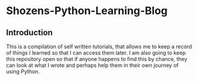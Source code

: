 # Shozens-Python-Learning-Blog

## Introduction
This is a compilation of self written tutorials, that allows me to keep a record of things I learned so that I can access them later. I am also going to keep this repository open so that if anyone happens to find this by chance, they can look at what I wrote and perhaps help them in their own journey of using Python.

